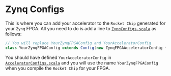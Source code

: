 # Zynq Configs
This is where you can add your accelerator to the `Rocket Chip` generated for your `Zynq` FPGA. All you need to do is add a line to [`ZynqConfigs.scala`](ZynqConfigs.scala) as follows:
```scala
// You will replace YourZynqFPGAConfig and YourAcceleratorConfig
class YourZynqFPGAConfig extends Config(new ZynqFPGAAcceleratorConfig ++ new freechips.rocketchip.system.YourAcceleratorConfig)
```
You should have defined `YourAcceleratorConfig` in [`AcceleratorConfigs.scala`](../rocketchip/src/main/scala/config/AcceleratorConfigs.scala) and you will use the name `YourZynqFPGAConfig` when you compile the `Rocket Chip` for your FPGA.